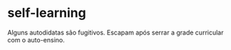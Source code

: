 # self-learning
Alguns autodidatas são fugitivos. Escapam após serrar a grade curricular com o auto-ensino.
